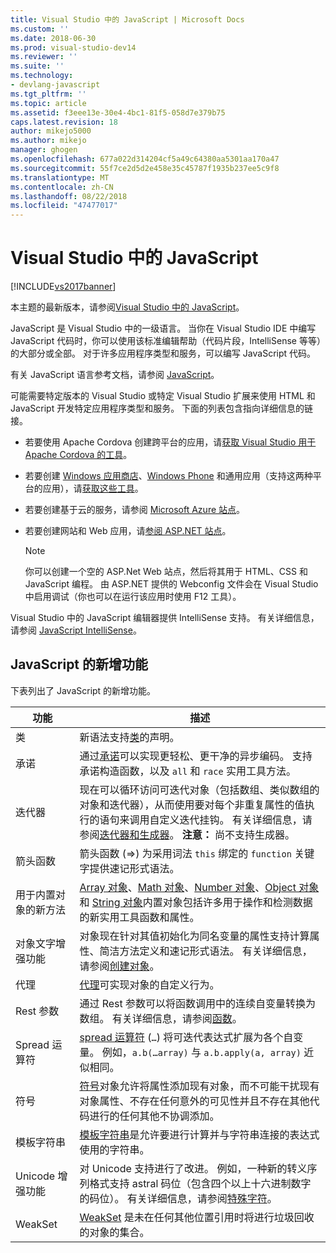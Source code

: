 ```yaml
---
title: Visual Studio 中的 JavaScript | Microsoft Docs
ms.custom: ''
ms.date: 2018-06-30
ms.prod: visual-studio-dev14
ms.reviewer: ''
ms.suite: ''
ms.technology:
- devlang-javascript
ms.tgt_pltfrm: ''
ms.topic: article
ms.assetid: f3eee13e-30e4-4bc1-81f5-058d7e379b75
caps.latest.revision: 18
author: mikejo5000
ms.author: mikejo
manager: ghogen
ms.openlocfilehash: 677a022d314204cf5a49c64380aa5301aa170a47
ms.sourcegitcommit: 55f7ce2d5d2e458e35c45787f1935b237ee5c9f8
ms.translationtype: MT
ms.contentlocale: zh-CN
ms.lasthandoff: 08/22/2018
ms.locfileid: "47477017"
---
```

# <a name="javascript-in-visual-studio"></a>Visual Studio 中的 JavaScript
[!INCLUDE[vs2017banner](../includes/vs2017banner.md)]

本主题的最新版本，请参阅[Visual Studio 中的 JavaScript](https://docs.microsoft.com/visualstudio/javascript/javascript-in-visual-studio)。  
  
JavaScript 是 Visual Studio 中的一级语言。 当你在 Visual Studio IDE 中编写 JavaScript 代码时，你可以使用该标准编辑帮助（代码片段，IntelliSense 等等）的大部分或全部。 对于许多应用程序类型和服务，可以编写 JavaScript 代码。  
  
 有关 JavaScript 语言参考文档，请参阅 [JavaScript](http://msdn.microsoft.com/library/d1et7k7c\(v=vs.94\).aspx)。  
  
 可能需要特定版本的 Visual Studio 或特定 Visual Studio 扩展来使用 HTML 和 JavaScript 开发特定应用程序类型和服务。 下面的列表包含指向详细信息的链接。  
  
-   若要使用 Apache Cordova 创建跨平台的应用，请[获取 Visual Studio 用于 Apache Cordova 的工具](http://go.microsoft.com/fwlink/p/?LinkId=397606)。  
  
-   若要创建 [Windows 应用商店](http://dev.windows.com/develop)、[Windows Phone](http://dev.windows.com/develop) 和通用应用（支持这两种平台的应用），请[获取这些工具](http://dev.windows.com/en-us/develop/downloads)。  
  
-   若要创建基于云的服务，请参阅 [Microsoft Azure 站点](http://azure.microsoft.com/documentation/)。  
  
-   若要创建网站和 Web 应用，请[参阅 ASP.NET 站点](http://www.asp.net/get-started/websites)。  
  
    > [!NOTE]
    >  你可以创建一个空的 ASP.Net Web 站点，然后将其用于 HTML、CSS 和 JavaScript 编程。 由 ASP.NET 提供的 Webconfig 文件会在 Visual Studio 中启用调试（你也可以在运行该应用时使用 F12 工具）。  
  
 Visual Studio 中的 JavaScript 编辑器提供 IntelliSense 支持。 有关详细信息，请参阅 [JavaScript IntelliSense](../ide/javascript-intellisense.md)。  
  
## <a name="whats-new-in-javascript"></a>JavaScript 的新增功能  
 下表列出了 JavaScript 的新增功能。  
  
|功能|描述|  
|-------------|-----------------|  
|类|新语法支持[类](~/E:/Repos/visualstudio-docs-pr/scripting-docs/javascript/reference/class-statement-javascript.md)的声明。|  
|承诺|通过[承诺](~/E:/Repos/visualstudio-docs-pr/scripting-docs/javascript/reference/promise-object-javascript.md)可以实现更轻松、更干净的异步编码。 支持承诺构造函数，以及 `all` 和 `race` 实用工具方法。|  
|迭代器|现在可以循环访问可迭代对象（包括数组、类似数组的对象和迭代器），从而使用要对每个非重复属性的值执行的语句来调用自定义迭代挂钩。 有关详细信息，请参阅[迭代器和生成器](~/E:/Repos/visualstudio-docs-pr/scripting-docs/javascript/advanced/iterators-and-generators-javascript.md)。 **注意：** 尚不支持生成器。|  
|箭头函数|箭头函数 (=>) 为采用词法 `this` 绑定的 `function` 关键字提供速记形式语法。|  
|用于内置对象的新方法|[Array 对象](~/E:/Repos/visualstudio-docs-pr/scripting-docs/javascript/reference/array-object-javascript.md)、[Math 对象](~/E:/Repos/visualstudio-docs-pr/scripting-docs/javascript/reference/math-object-javascript.md)、[Number 对象](~/E:/Repos/visualstudio-docs-pr/scripting-docs/javascript/reference/number-object-javascript.md)、[Object 对象](~/E:/Repos/visualstudio-docs-pr/scripting-docs/javascript/reference/object-object-javascript.md)和 [String 对象](~/E:/Repos/visualstudio-docs-pr/scripting-docs/javascript/reference/string-object-javascript.md)内置对象包括许多用于操作和检测数据的新实用工具函数和属性。|  
|对象文字增强功能|对象现在针对其值初始化为同名变量的属性支持计算属性、简洁方法定义和速记形式语法。 有关详细信息，请参阅[创建对象](~/E:/Repos/visualstudio-docs-pr/scripting-docs/javascript/creating-objects-javascript.md)。|  
|代理|[代理](~/E:/Repos/visualstudio-docs-pr/scripting-docs/javascript/reference/proxy-object-javascript.md)可实现对象的自定义行为。|  
|Rest 参数|通过 Rest 参数可以将函数调用中的连续自变量转换为数组。 有关详细信息，请参阅[函数](~/E:/Repos/visualstudio-docs-pr/scripting-docs/javascript/functions-javascript.md)。|  
|Spread 运算符|[spread 运算符](~/E:/Repos/visualstudio-docs-pr/scripting-docs/javascript/reference/spread-operator-decrement-dot-dot-dot-javascript.md) (`…`) 将可迭代表达式扩展为各个自变量。 例如，`a.b(…array)` 与 `a.b.apply(a, array)` 近似相同。|  
|符号|[符号](~/E:/Repos/visualstudio-docs-pr/scripting-docs/javascript/reference/symbol-object-javascript.md)对象允许将属性添加现有对象，而不可能干扰现有对象属性、不存在任何意外的可见性并且不存在其他代码进行的任何其他不协调添加。|  
|模板字符串|[模板字符串](~/E:/Repos/visualstudio-docs-pr/scripting-docs/javascript/advanced/template-strings-javascript.md)是允许要进行计算并与字符串连接的表达式使用的字符串。|  
|Unicode 增强功能|对 Unicode 支持进行了改进。 例如，一种新的转义序列格式支持 astral 码位（包含四个以上十六进制数字的码位）。 有关详细信息，请参阅[特殊字符](~/E:/Repos/visualstudio-docs-pr/scripting-docs/javascript/advanced/special-characters-javascript.md)。|  
|WeakSet|[WeakSet](~/E:/Repos/visualstudio-docs-pr/scripting-docs/javascript/reference/weakset-object-javascript.md) 是未在任何其他位置引用时将进行垃圾回收的对象的集合。|

